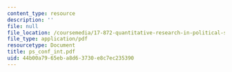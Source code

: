 ```yaml
---
content_type: resource
description: ''
file: null
file_location: /coursemedia/17-872-quantitative-research-in-political-science-and-public-policy-spring-2004/44b00a7965eba8d63730e8c7ec235390_ps_conf_int.pdf
file_type: application/pdf
resourcetype: Document
title: ps_conf_int.pdf
uid: 44b00a79-65eb-a8d6-3730-e8c7ec235390
---
```

